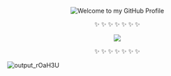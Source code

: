 <p align="center">
  <img src="https://user-images.githubusercontent.com/50048787/230516765-6eff664f-03e6-4d70-97ed-b6a9ccbb1d83.png" style="max-width: 100%;" alt="Welcome to my GitHub Profile" />
</p>

<p align="center">✨ ✨ ✨ ✨ ✨ ✨ ✨</p>
<p align="center">
  <img src="https://user-images.githubusercontent.com/50048787/230513068-fbfe2324-94c7-4c33-b14e-facce199f67d.png" style="max-width: 100%;"/>
</p>
<p align="center">✨ ✨ ✨ ✨ ✨ ✨ ✨</p>



![output_rOaH3U](https://user-images.githubusercontent.com/50048787/230613575-e5c1286c-5164-4e09-971b-34d359f3b4cf.gif)
